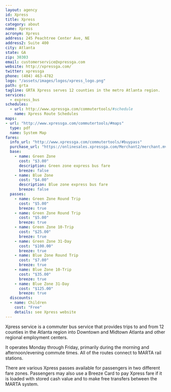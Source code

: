 ```yaml
---
layout: agency
id: Xpress
title: Xpress
category: about
name: Xpress
acronym: Xpress
address: 245 Peachtree Center Ave, NE
address2: Suite 400
city: Atlanta
state: GA
zip: 30303
email: customerservice@xpressga.com
website: http://xpressga.com/
twitter: xpressga
phone: (404) 463-4782
logo: "/assets/images/logos/xpress_logo.png"
path: grta
tagline: GRTA Xpress serves 12 counties in the metro Atlanta region.
services:
  - express_bus
schedules:
  - url: http://www.xpressga.com/commutertools/#schedule
    name: Xpress Route Schedules
maps:
- url: "http://www.xpressga.com/commutertools/#maps"
  type: pdf
  name: System Map
fares:
  info_url: "http://www.xpressga.com/commutertools/#buypass"
  purchase_url: "https://onlinesales.xpressga.com/Merchant2/merchant.mvc?Screen=CTGY&Store_Code=XS&Category_Code=FAREMEDIA"
  base:
    - name: Green Zone
      cost: "$3.00"
      description: Green zone express bus fare
      breeze: false
    - name: Blue Zone
      cost: "$4.00"
      description: Blue zone express bus fare
      breeze: false
  passes:
    - name: Green Zone Round Trip
      cost: "$5.00"
      breeze: true
    - name: Green Zone Round Trip
      cost: "$5.00"
      breeze: true
    - name: Green Zone 10-Trip
      cost: "$25.00"
      breeze: true
    - name: Green Zone 31-Day
      cost: "$100.00"
      breeze: true
    - name: Blue Zone Round Trip
      cost: "$7.00"
      breeze: true
    - name: Blue Zone 10-Trip
      cost: "$35.00"
      breeze: true
    - name: Blue Zone 31-Day
      cost: "$125.00"
      breeze: true
  discounts: 
  - name: Children
    cost: "Free"
    details: see Xpress website
---
```


Xpress service is a commuter bus service that provides trips to and from 12 counties in the Atlanta region into Downtown and Midtown Atlanta and other regional employment centers.  

It operates Monday through Friday, primarily during the morning and afternoon/evening commute times.  All of the routes connect to MARTA rail stations. 

There are various Xpress passes available for passengers in two different fare zones.  Passengers may also use a Breeze Card to pay Xpress fare if it is loaded with stored cash value and to make free transfers between the MARTA system.

